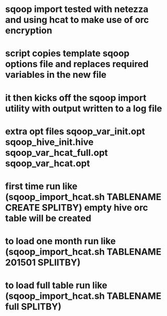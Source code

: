 # sqoop import tested with netezza and using hcat to make use of orc encryption
# script copies template sqoop options file and replaces required variables in the new file
# it then kicks off the sqoop import utility with output written to a log file
# extra opt files  sqoop_var_init.opt sqoop_hive_init.hive sqoop_var_hcat_full.opt sqoop_var_hcat.opt
# first time run like (sqoop_import_hcat.sh TABLENAME CREATE SPLITBY)   empty hive orc table will be created
# to load one month run like (sqoop_import_hcat.sh TABLENAME 201501 SPLIITBY)
# to load full table run  like (sqoop_import_hcat.sh TABLENAME full SPLITBY)
